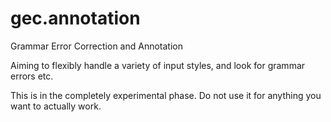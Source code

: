 # gec.annotation

Grammar Error Correction and Annotation

Aiming to flexibly handle a variety of input styles, and look for grammar errors etc.

This is in the completely experimental phase. Do not use it for anything you want to actually work.
